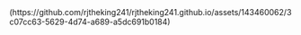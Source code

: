 </html> 
(https://github.com/rjtheking241/rjtheking241.github.io/assets/143460062/3c07cc63-5629-4d74-a689-a5dc691b0184)
